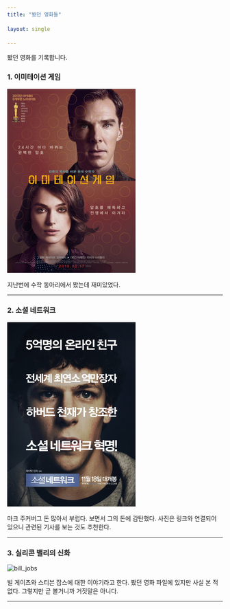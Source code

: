 ```yaml
---
title: "봤던 영화들"

layout: single

---
```


봤던 영화를 기록합니다.

### 1. 이미테이션 게임
![allen](/assets/images/allen.png)

지난번에 수학 동아리에서 봤는데 재미있었다.

---

### 2. 소셜 네트워크 
[![mark](/assets/images/mark.png "더 자세한 내용을 원하시면 방문해 보세요")](https://topclass.chosun.com/board/view.asp?catecode=J&tnu=201901100028)


마크 주커버그 돈 많아서 부럽다. 보면서 그의 돈에 감탄했다. 사진은 링크와 연결되어 있으니 관련된 기사를 보는 것도 추천한다.

---

### 3. 실리콘 밸리의 신화
![bill_jobs][silicon]

[silicon]:https://encrypted-tbn0.gstatic.com/images?q=tbn:ANd9GcRY5xIMAoGEYIggMRy4czV-nIVy_t1b69wzdjzLkCkANAmU0aQCXSNl5E3V_0pJ5x7W17o&usqp=CAU

빌 게이츠와 스티븐 잡스에 대한 이야기라고 한다. 봤던 영화 파일에 있지만 사실 본 적 없다. 그렇지만 곧 볼거니까 거짓말은 아니다.

---
